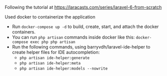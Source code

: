 Following the tutorial at https://laracasts.com/series/laravel-6-from-scratch

Used docker to containerize the application
* Run `docker-compose up -d` to build, create, start, and attach the docker containers.
* You can run `php artisan` commands inside docker like this: `docker-compose exec php php artisan`
* Run the following commands, using barryvdh/laravel-ide-helper to create helper files for IDE autocompletion:
    * `php artisan ide-helper:generate`
    * `php artisan ide-helper:meta`
    * `php artisan ide-helper:models --nowrite`